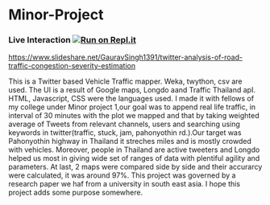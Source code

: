 # Minor-Project

### Live Interaction [![Run on Repl.it](https://repl.it/badge/github/Grv-Singh/Congestion-Control-using-Twitter)](https://repl.it/github/Grv-Singh/Congestion-Control-using-Twitter)

https://www.slideshare.net/GauravSingh1391/twitter-analysis-of-road-traffic-congestion-severity-estimation

This is a Twitter based Vehicle Traffic mapper. Weka, twython, csv are used. The UI is a result of Google maps, Longdo aand Traffic Thailand apI. HTML, Javascript, CSS were the languages used. I made it with fellows of my college under Minor project 1,our goal was to append real life traffic, in interval of 30 minutes with the plot we mapped and that by taking weighted average of Tweets from relevant channels, users and searching using keywords in twitter(traffic, stuck, jam, pahonyothin rd.).Our target was Pahonyothin highway in Thailand it streches miles and is mostly crowded with vehicles. Moreover, people in Thailand are active tweeters and Longdo helped us most in giving wide set of ranges of data with plentiful agility and parameters. At last, 2 maps were compared side by side and their accurarcy were calculated, it was around 97%. This project was governed by a research paper we haf from a university in south east asia. I hope this project adds some purpose somewhere.

